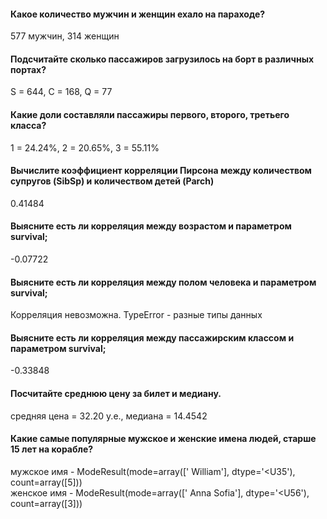 #### Какое количество мужчин и женщин ехало на параходе?  
577 мужчин, 314 женщин  
#### Подсчитайте сколько пассажиров загрузилось на борт в различных портах?  
S = 644, C = 168, Q = 77  
#### Какие доли составляли пассажиры первого, второго, третьего класса?  
1 = 24.24%, 2 = 20.65%, 3 = 55.11%  
#### Вычислите коэффициент корреляции Пирсона между количеством супругов (SibSp) и количеством детей (Parch)  
0.41484  
#### Выясните есть ли корреляция между возрастом и параметром survival;  
-0.07722  
#### Выясните есть ли корреляция между полом человека и параметром survival;  
Корреляция невозможна. TypeError - разные типы данных  
#### Выясните есть ли корреляция между пассажирским классом и параметром survival;  
-0.33848  
#### Посчитайте среднюю цену за билет и медиану.  
средняя цена = 32.20 у.е., медиана = 14.4542  
#### Какие самые популярные мужское и женские имена людей, старше 15 лет на корабле?  
мужское имя - ModeResult(mode=array([' William'], dtype='<U35'), count=array([5]))   
женское имя - ModeResult(mode=array([' Anna Sofia'], dtype='<U56'), count=array([3]))  
